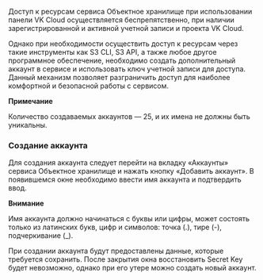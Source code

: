 Доступ к ресурсам сервиса Объектное хранилище при использовании панели VK Cloud осуществляется беспрепятственно, при наличии зарегистрированной и активной учетной записи и проекта VK Cloud.

Однако при необходимости осуществить доступ к ресурсам через такие инструменты как S3 CLI, S3 API, а также любое другое программное обеспечение, необходимо создать дополнительный аккаунт в сервисе и использовать ключ учетной записи для доступа. Данный механизм позволяет разграничить доступ для наиболее комфортной и безопасной работы с сервисом.

<info>

**Примечание**

Количество создаваемых аккаунтов — 25, и их имена не должны быть уникальны.

</info>

### Создание аккаунта

Для создания аккаунта следует перейти на вкладку «Аккаунты» сервиса Объектное хранилище и нажать кнопку «Добавить аккаунт». В появившемся окне необходимо ввести имя аккаунта и подтвердить ввод.

<warn>

**Внимание**

Имя аккаунта должно начинаться с буквы или цифры, может состоять только из латинских букв, цифр и символов: точка (.), тире (-), подчеркивание (\_).

</warn>

При создании аккаунта будут предоставлены данные, которые требуется сохранить. После закрытия окна восстановить Secret Key будет невозможно, однако при его утере можно создать новый аккаунт.
